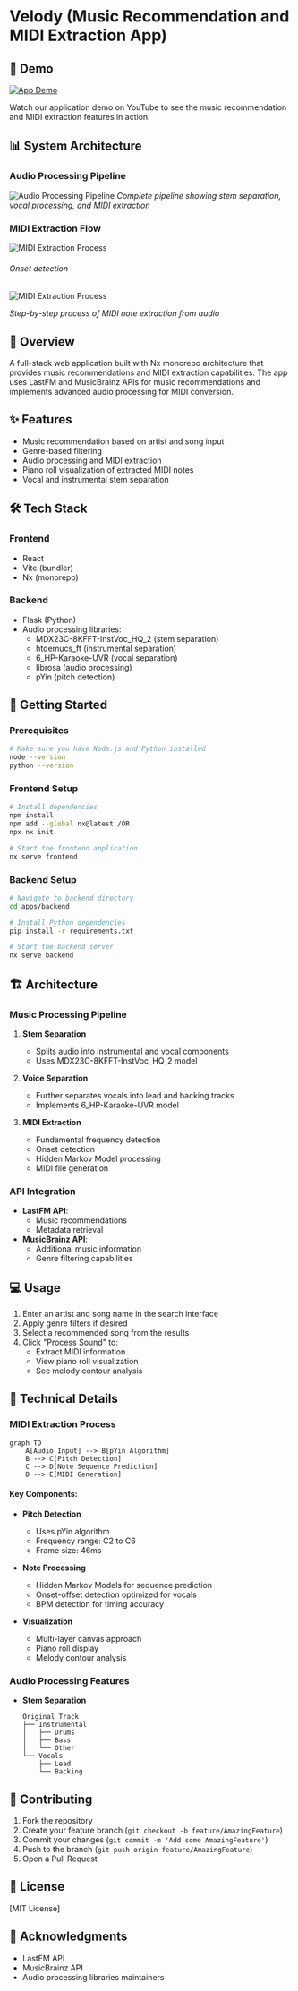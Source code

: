 # Velody (Music Recommendation and MIDI Extraction App)

## 🎥 Demo

[![App Demo](https://img.shields.io/badge/YouTube-Demo-red)](https://www.youtube.com/watch?v=LotiRtU3TmM)

Watch our application demo on YouTube to see the music recommendation and MIDI extraction features in action.

## 📊 System Architecture

### Audio Processing Pipeline
![Audio Processing Pipeline](assets/pipeline.png)
*Complete pipeline showing stem separation, vocal processing, and MIDI extraction*

### MIDI Extraction Flow
![MIDI Extraction Process](assets/Midi-extraction-Core.png)

###### Onset detection
![MIDI Extraction Process](assets/midi-extraction.png)

*Step-by-step process of MIDI note extraction from audio*

## 🎵 Overview

A full-stack web application built with Nx monorepo architecture that provides music recommendations and MIDI extraction capabilities. The app uses LastFM and MusicBrainz APIs for music recommendations and implements advanced audio processing for MIDI conversion.

## ✨ Features

* Music recommendation based on artist and song input
* Genre-based filtering
* Audio processing and MIDI extraction
* Piano roll visualization of extracted MIDI notes
* Vocal and instrumental stem separation

## 🛠️ Tech Stack

### Frontend
* React
* Vite (bundler)
* Nx (monorepo)

### Backend
* Flask (Python)
* Audio processing libraries:
  * MDX23C-8KFFT-InstVoc_HQ_2 (stem separation)
  * htdemucs_ft (instrumental separation)
  * 6_HP-Karaoke-UVR (vocal separation)
  * librosa (audio processing)
  * pYin (pitch detection)

## 🚀 Getting Started

### Prerequisites

```bash
# Make sure you have Node.js and Python installed
node --version
python --version
```

### Frontend Setup

```bash
# Install dependencies
npm install
npm add --global nx@latest /OR
npx nx init

# Start the frontend application
nx serve frontend
```

### Backend Setup

```bash
# Navigate to backend directory
cd apps/backend

# Install Python dependencies
pip install -r requirements.txt

# Start the backend server
nx serve backend
```

## 🏗️ Architecture

### Music Processing Pipeline

1. **Stem Separation**
   * Splits audio into instrumental and vocal components
   * Uses MDX23C-8KFFT-InstVoc_HQ_2 model

2. **Voice Separation**
   * Further separates vocals into lead and backing tracks
   * Implements 6_HP-Karaoke-UVR model

3. **MIDI Extraction**
   * Fundamental frequency detection
   * Onset detection
   * Hidden Markov Model processing
   * MIDI file generation

### API Integration

* **LastFM API**: 
  * Music recommendations
  * Metadata retrieval
* **MusicBrainz API**: 
  * Additional music information
  * Genre filtering capabilities

## 💻 Usage

1. Enter an artist and song name in the search interface
2. Apply genre filters if desired
3. Select a recommended song from the results
4. Click "Process Sound" to:
   * Extract MIDI information
   * View piano roll visualization
   * See melody contour analysis

## 🔧 Technical Details

### MIDI Extraction Process

```mermaid
graph TD
    A[Audio Input] --> B[pYin Algorithm]
    B --> C[Pitch Detection]
    C --> D[Note Sequence Prediction]
    D --> E[MIDI Generation]
```

#### Key Components:

* **Pitch Detection**
  * Uses pYin algorithm
  * Frequency range: C2 to C6
  * Frame size: 46ms

* **Note Processing**
  * Hidden Markov Models for sequence prediction
  * Onset-offset detection optimized for vocals
  * BPM detection for timing accuracy

* **Visualization**
  * Multi-layer canvas approach
  * Piano roll display
  * Melody contour analysis

### Audio Processing Features

* **Stem Separation**
  ```plaintext
  Original Track
  ├── Instrumental
  │   ├── Drums
  │   ├── Bass
  │   └── Other
  └── Vocals
      ├── Lead
      └── Backing
  ```

## 🤝 Contributing

1. Fork the repository
2. Create your feature branch (`git checkout -b feature/AmazingFeature`)
3. Commit your changes (`git commit -m 'Add some AmazingFeature'`)
4. Push to the branch (`git push origin feature/AmazingFeature`)
5. Open a Pull Request

## 📝 License

[MIT License]

## 🙏 Acknowledgments

* LastFM API
* MusicBrainz API
* Audio processing libraries maintainers
